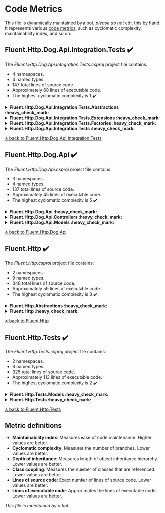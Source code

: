<!-- markdownlint-capture -->
<!-- markdownlint-disable -->

# Code Metrics

This file is dynamically maintained by a bot, *please do not* edit this by hand. It represents various [code metrics](https://aka.ms/dotnet/code-metrics), such as cyclomatic complexity, maintainability index, and so on.

<div id='fluent-http-dog-api-integration-tests'></div>

## Fluent.Http.Dog.Api.Integration.Tests :heavy_check_mark:

The *Fluent.Http.Dog.Api.Integration.Tests.csproj* project file contains:

- 4 namespaces.
- 4 named types.
- 147 total lines of source code.
- Approximately 68 lines of executable code.
- The highest cyclomatic complexity is 1 :heavy_check_mark:.

<details>
<summary>
  <strong id="fluent-http-dog-api-integration-tests-abstractions">
    Fluent.Http.Dog.Api.Integration.Tests.Abstractions :heavy_check_mark:
  </strong>
</summary>
<br>

The `Fluent.Http.Dog.Api.Integration.Tests.Abstractions` namespace contains 1 named types.

- 1 named types.
- 18 total lines of source code.
- Approximately 3 lines of executable code.
- The highest cyclomatic complexity is 1 :heavy_check_mark:.

<details>
<summary>
  <strong id="dogapiintegrationtest">
    DogApiIntegrationTest :heavy_check_mark:
  </strong>
</summary>
<br>

- The `DogApiIntegrationTest` contains 4 members.
- 15 total lines of source code.
- Approximately 3 lines of executable code.
- The highest cyclomatic complexity is 1 :heavy_check_mark:.

| Member kind | Line number | Maintainability index | Cyclomatic complexity | Depth of inheritance | Class coupling | Lines of source / executable code |
| :-: | :-: | :-: | :-: | :-: | :-: | :-: |
| Method | [9](https://github.com/mumby0168/Fluent.Http/blob/main/samples/Fluent.Http.Dog.Api.Integration.Tests/Abstractions/DogApiIntegrationTest.cs#L9 "DogApiIntegrationTest.DogApiIntegrationTest()") | 80 | 1 :heavy_check_mark: | 0 | 4 | 6 / 3 |
| Property | [18](https://github.com/mumby0168/Fluent.Http/blob/main/samples/Fluent.Http.Dog.Api.Integration.Tests/Abstractions/DogApiIntegrationTest.cs#L18 "HttpClient DogApiIntegrationTest.Client") | 100 | 1 :heavy_check_mark: | 0 | 1 | 1 / 0 |
| Property | [20](https://github.com/mumby0168/Fluent.Http/blob/main/samples/Fluent.Http.Dog.Api.Integration.Tests/Abstractions/DogApiIntegrationTest.cs#L20 "TodoWebApplicationFactory DogApiIntegrationTest.Factory") | 100 | 1 :heavy_check_mark: | 0 | 1 | 1 / 0 |
| Property | [16](https://github.com/mumby0168/Fluent.Http/blob/main/samples/Fluent.Http.Dog.Api.Integration.Tests/Abstractions/DogApiIntegrationTest.cs#L16 "IServiceProvider DogApiIntegrationTest.ServiceProvider") | 100 | 1 :heavy_check_mark: | 0 | 1 | 1 / 0 |

<a href="#fluent-http-dog-api-integration-tests-abstractions">:top: back to Fluent.Http.Dog.Api.Integration.Tests.Abstractions</a>

</details>

</details>

<details>
<summary>
  <strong id="fluent-http-dog-api-integration-tests-extensions">
    Fluent.Http.Dog.Api.Integration.Tests.Extensions :heavy_check_mark:
  </strong>
</summary>
<br>

The `Fluent.Http.Dog.Api.Integration.Tests.Extensions` namespace contains 1 named types.

- 1 named types.
- 25 total lines of source code.
- Approximately 17 lines of executable code.
- The highest cyclomatic complexity is 1 :heavy_check_mark:.

<details>
<summary>
  <strong id="dogapiextensions">
    DogApiExtensions :heavy_check_mark:
  </strong>
</summary>
<br>

- The `DogApiExtensions` contains 5 members.
- 22 total lines of source code.
- Approximately 17 lines of executable code.
- The highest cyclomatic complexity is 1 :heavy_check_mark:.

| Member kind | Line number | Maintainability index | Cyclomatic complexity | Depth of inheritance | Class coupling | Lines of source / executable code |
| :-: | :-: | :-: | :-: | :-: | :-: | :-: |
| Method | [11](https://github.com/mumby0168/Fluent.Http/blob/main/samples/Fluent.Http.Dog.Api.Integration.Tests/Extensions/DogApiExtensions.cs#L11 "IFluentHttpClient DogApiExtensions.CreateDog(IFluentHttpClient client, Func<DogModel> dog, Func<HttpResponseMessage, Task>? response = null)") | 79 | 1 :heavy_check_mark: | 0 | 8 | 2 / 3 |
| Method | [25](https://github.com/mumby0168/Fluent.Http/blob/main/samples/Fluent.Http.Dog.Api.Integration.Tests/Extensions/DogApiExtensions.cs#L25 "IFluentHttpClient DogApiExtensions.DeleteDog(IFluentHttpClient client, Func<string> id, Func<HttpResponseMessage, Task>? response = null)") | 80 | 1 :heavy_check_mark: | 0 | 7 | 2 / 3 |
| Method | [22](https://github.com/mumby0168/Fluent.Http/blob/main/samples/Fluent.Http.Dog.Api.Integration.Tests/Extensions/DogApiExtensions.cs#L22 "IFluentHttpClient DogApiExtensions.GetDog(IFluentHttpClient client, Func<string> id, Func<HttpResponseMessage, Task>? response = null)") | 80 | 1 :heavy_check_mark: | 0 | 7 | 2 / 3 |
| Method | [28](https://github.com/mumby0168/Fluent.Http/blob/main/samples/Fluent.Http.Dog.Api.Integration.Tests/Extensions/DogApiExtensions.cs#L28 "IFluentHttpClient DogApiExtensions.GetDogs(IFluentHttpClient client, Func<HttpResponseMessage, Task>? response = null)") | 80 | 1 :heavy_check_mark: | 0 | 6 | 2 / 3 |
| Method | [14](https://github.com/mumby0168/Fluent.Http/blob/main/samples/Fluent.Http.Dog.Api.Integration.Tests/Extensions/DogApiExtensions.cs#L14 "IFluentHttpClient DogApiExtensions.IncrementDogsAge(IFluentHttpClient client, Func<DogModel> dog, Func<HttpResponseMessage, Task>? response = null)") | 73 | 1 :heavy_check_mark: | 0 | 8 | 7 / 5 |

<a href="#fluent-http-dog-api-integration-tests-extensions">:top: back to Fluent.Http.Dog.Api.Integration.Tests.Extensions</a>

</details>

</details>

<details>
<summary>
  <strong id="fluent-http-dog-api-integration-tests-factories">
    Fluent.Http.Dog.Api.Integration.Tests.Factories :heavy_check_mark:
  </strong>
</summary>
<br>

The `Fluent.Http.Dog.Api.Integration.Tests.Factories` namespace contains 1 named types.

- 1 named types.
- 15 total lines of source code.
- Approximately 4 lines of executable code.
- The highest cyclomatic complexity is 1 :heavy_check_mark:.

<details>
<summary>
  <strong id="todowebapplicationfactory">
    TodoWebApplicationFactory :heavy_check_mark:
  </strong>
</summary>
<br>

- The `TodoWebApplicationFactory` contains 1 members.
- 12 total lines of source code.
- Approximately 4 lines of executable code.
- The highest cyclomatic complexity is 1 :heavy_check_mark:.

| Member kind | Line number | Maintainability index | Cyclomatic complexity | Depth of inheritance | Class coupling | Lines of source / executable code |
| :-: | :-: | :-: | :-: | :-: | :-: | :-: |
| Method | [11](https://github.com/mumby0168/Fluent.Http/blob/main/samples/Fluent.Http.Dog.Api.Integration.Tests/Factories/TodoWebApplicationFactory.cs#L11 "void TodoWebApplicationFactory.ConfigureWebHost(IWebHostBuilder builder)") | 83 | 1 :heavy_check_mark: | 0 | 4 | 9 / 4 |

<a href="#fluent-http-dog-api-integration-tests-factories">:top: back to Fluent.Http.Dog.Api.Integration.Tests.Factories</a>

</details>

</details>

<details>
<summary>
  <strong id="fluent-http-dog-api-integration-tests">
    Fluent.Http.Dog.Api.Integration.Tests :heavy_check_mark:
  </strong>
</summary>
<br>

The `Fluent.Http.Dog.Api.Integration.Tests` namespace contains 1 named types.

- 1 named types.
- 89 total lines of source code.
- Approximately 44 lines of executable code.
- The highest cyclomatic complexity is 1 :heavy_check_mark:.

<details>
<summary>
  <strong id="dogapitests">
    DogApiTests :heavy_check_mark:
  </strong>
</summary>
<br>

- The `DogApiTests` contains 4 members.
- 86 total lines of source code.
- Approximately 44 lines of executable code.
- The highest cyclomatic complexity is 1 :heavy_check_mark:.

| Member kind | Line number | Maintainability index | Cyclomatic complexity | Depth of inheritance | Class coupling | Lines of source / executable code |
| :-: | :-: | :-: | :-: | :-: | :-: | :-: |
| Field | [18](https://github.com/mumby0168/Fluent.Http/blob/main/samples/Fluent.Http.Dog.Api.Integration.Tests/DogApiTests.cs#L18 "IRepository<DogModel> DogApiTests._dogRepository") | 100 | 0 :heavy_check_mark: | 0 | 2 | 1 / 0 |
| Method | [20](https://github.com/mumby0168/Fluent.Http/blob/main/samples/Fluent.Http.Dog.Api.Integration.Tests/DogApiTests.cs#L20 "DogApiTests.DogApiTests()") | 95 | 1 :heavy_check_mark: | 0 | 4 | 1 / 1 |
| Method | [23](https://github.com/mumby0168/Fluent.Http/blob/main/samples/Fluent.Http.Dog.Api.Integration.Tests/DogApiTests.cs#L23 "Task DogApiTests.CreateDogThenTryAndCreateAnotherWithSameNameBreadShouldReturnBadRequestUsingRawApi()") | 57 | 1 :heavy_check_mark: | 0 | 7 | 31 / 17 |
| Method | [55](https://github.com/mumby0168/Fluent.Http/blob/main/samples/Fluent.Http.Dog.Api.Integration.Tests/DogApiTests.cs#L55 "Task DogApiTests.ExerciseApiCreateReadUpdateReadAgainThenDeleteADogThenEnsureNoDogs()") | 52 | 1 :heavy_check_mark: | 0 | 8 | 47 / 26 |

<a href="#fluent-http-dog-api-integration-tests">:top: back to Fluent.Http.Dog.Api.Integration.Tests</a>

</details>

</details>

<a href="#fluent-http-dog-api-integration-tests">:top: back to Fluent.Http.Dog.Api.Integration.Tests</a>

<div id='fluent-http-dog-api'></div>

## Fluent.Http.Dog.Api :heavy_check_mark:

The *Fluent.Http.Dog.Api.csproj* project file contains:

- 3 namespaces.
- 4 named types.
- 137 total lines of source code.
- Approximately 45 lines of executable code.
- The highest cyclomatic complexity is 5 :heavy_check_mark:.

<details>
<summary>
  <strong id="fluent-http-dog-api">
    Fluent.Http.Dog.Api :heavy_check_mark:
  </strong>
</summary>
<br>

The `Fluent.Http.Dog.Api` namespace contains 2 named types.

- 2 named types.
- 42 total lines of source code.
- Approximately 10 lines of executable code.
- The highest cyclomatic complexity is 1 :heavy_check_mark:.

<details>
<summary>
  <strong id="program">
    Program :heavy_check_mark:
  </strong>
</summary>
<br>

- The `Program` contains 2 members.
- 12 total lines of source code.
- Approximately 3 lines of executable code.
- The highest cyclomatic complexity is 1 :heavy_check_mark:.

| Member kind | Line number | Maintainability index | Cyclomatic complexity | Depth of inheritance | Class coupling | Lines of source / executable code |
| :-: | :-: | :-: | :-: | :-: | :-: | :-: |
| Method | [17](https://github.com/mumby0168/Fluent.Http/blob/main/samples/Fluent.Http.Dog.Api/Program.cs#L17 "IHostBuilder Program.CreateHostBuilder(string[] args)") | 91 | 1 :heavy_check_mark: | 0 | 2 | 6 / 2 |
| Method | [14](https://github.com/mumby0168/Fluent.Http/blob/main/samples/Fluent.Http.Dog.Api/Program.cs#L14 "void Program.Main(string[] args)") | 97 | 1 :heavy_check_mark: | 0 | 2 | 2 / 1 |

<a href="#fluent-http-dog-api">:top: back to Fluent.Http.Dog.Api</a>

</details>

<details>
<summary>
  <strong id="startup">
    Startup :heavy_check_mark:
  </strong>
</summary>
<br>

- The `Startup` contains 2 members.
- 24 total lines of source code.
- Approximately 7 lines of executable code.
- The highest cyclomatic complexity is 1 :heavy_check_mark:.

| Member kind | Line number | Maintainability index | Cyclomatic complexity | Depth of inheritance | Class coupling | Lines of source / executable code |
| :-: | :-: | :-: | :-: | :-: | :-: | :-: |
| Method | [24](https://github.com/mumby0168/Fluent.Http/blob/main/samples/Fluent.Http.Dog.Api/Startup.cs#L24 "void Startup.Configure(IApplicationBuilder app, IWebHostEnvironment env)") | 78 | 1 :heavy_check_mark: | 0 | 3 | 12 / 4 |
| Method | [15](https://github.com/mumby0168/Fluent.Http/blob/main/samples/Fluent.Http.Dog.Api/Startup.cs#L15 "void Startup.ConfigureServices(IServiceCollection services)") | 81 | 1 :heavy_check_mark: | 0 | 2 | 8 / 3 |

<a href="#fluent-http-dog-api">:top: back to Fluent.Http.Dog.Api</a>

</details>

</details>

<details>
<summary>
  <strong id="fluent-http-dog-api-controllers">
    Fluent.Http.Dog.Api.Controllers :heavy_check_mark:
  </strong>
</summary>
<br>

The `Fluent.Http.Dog.Api.Controllers` namespace contains 1 named types.

- 1 named types.
- 84 total lines of source code.
- Approximately 32 lines of executable code.
- The highest cyclomatic complexity is 5 :heavy_check_mark:.

<details>
<summary>
  <strong id="dogcontroller">
    DogController :heavy_check_mark:
  </strong>
</summary>
<br>

- The `DogController` contains 7 members.
- 81 total lines of source code.
- Approximately 32 lines of executable code.
- The highest cyclomatic complexity is 5 :heavy_check_mark:.

| Member kind | Line number | Maintainability index | Cyclomatic complexity | Depth of inheritance | Class coupling | Lines of source / executable code |
| :-: | :-: | :-: | :-: | :-: | :-: | :-: |
| Field | [16](https://github.com/mumby0168/Fluent.Http/blob/main/samples/Fluent.Http.Dog.Api/Controllers/DogController.cs#L16 "IRepository<DogModel> DogController._repository") | 100 | 0 :heavy_check_mark: | 0 | 2 | 1 / 0 |
| Method | [18](https://github.com/mumby0168/Fluent.Http/blob/main/samples/Fluent.Http.Dog.Api/Controllers/DogController.cs#L18 "DogController.DogController(IRepository<DogModel> repository)") | 96 | 1 :heavy_check_mark: | 0 | 2 | 1 / 1 |
| Method | [79](https://github.com/mumby0168/Fluent.Http/blob/main/samples/Fluent.Http.Dog.Api/Controllers/DogController.cs#L79 "ValueTask<IActionResult> DogController.DeleteDog(string dogId)") | 75 | 1 :heavy_check_mark: | 0 | 8 | 14 / 5 |
| Method | [25](https://github.com/mumby0168/Fluent.Http/blob/main/samples/Fluent.Http.Dog.Api/Controllers/DogController.cs#L25 "ValueTask<IActionResult> DogController.GetDog(string dogId)") | 77 | 1 :heavy_check_mark: | 0 | 8 | 12 / 4 |
| Method | [21](https://github.com/mumby0168/Fluent.Http/blob/main/samples/Fluent.Http.Dog.Api/Controllers/DogController.cs#L21 "ValueTask<IActionResult> DogController.GetDogs()") | 86 | 1 :heavy_check_mark: | 0 | 6 | 3 / 2 |
| Method | [38](https://github.com/mumby0168/Fluent.Http/blob/main/samples/Fluent.Http.Dog.Api/Controllers/DogController.cs#L38 "ValueTask<IActionResult> DogController.NewDog(DogModel dog)") | 63 | 5 :heavy_check_mark: | 0 | 8 | 23 / 9 |
| Method | [62](https://github.com/mumby0168/Fluent.Http/blob/main/samples/Fluent.Http.Dog.Api/Controllers/DogController.cs#L62 "ValueTask<IActionResult> DogController.UpdateDog(DogModel dog)") | 63 | 3 :heavy_check_mark: | 0 | 8 | 16 / 9 |

<a href="#fluent-http-dog-api-controllers">:top: back to Fluent.Http.Dog.Api.Controllers</a>

</details>

</details>

<details>
<summary>
  <strong id="fluent-http-dog-api-models">
    Fluent.Http.Dog.Api.Models :heavy_check_mark:
  </strong>
</summary>
<br>

The `Fluent.Http.Dog.Api.Models` namespace contains 1 named types.

- 1 named types.
- 11 total lines of source code.
- Approximately 3 lines of executable code.
- The highest cyclomatic complexity is 2 :heavy_check_mark:.

<details>
<summary>
  <strong id="dogmodel">
    DogModel :heavy_check_mark:
  </strong>
</summary>
<br>

- The `DogModel` contains 3 members.
- 8 total lines of source code.
- Approximately 3 lines of executable code.
- The highest cyclomatic complexity is 2 :heavy_check_mark:.

| Member kind | Line number | Maintainability index | Cyclomatic complexity | Depth of inheritance | Class coupling | Lines of source / executable code |
| :-: | :-: | :-: | :-: | :-: | :-: | :-: |
| Property | [11](https://github.com/mumby0168/Fluent.Http/blob/main/samples/Fluent.Http.Dog.Api/Models/DogModel.cs#L11 "int DogModel.Age") | 100 | 2 :heavy_check_mark: | 0 | 0 | 1 / 1 |
| Property | [7](https://github.com/mumby0168/Fluent.Http/blob/main/samples/Fluent.Http.Dog.Api/Models/DogModel.cs#L7 "string DogModel.Breed") | 100 | 2 :heavy_check_mark: | 0 | 0 | 1 / 1 |
| Property | [9](https://github.com/mumby0168/Fluent.Http/blob/main/samples/Fluent.Http.Dog.Api/Models/DogModel.cs#L9 "string DogModel.Name") | 100 | 2 :heavy_check_mark: | 0 | 0 | 1 / 1 |

<a href="#fluent-http-dog-api-models">:top: back to Fluent.Http.Dog.Api.Models</a>

</details>

</details>

<a href="#fluent-http-dog-api">:top: back to Fluent.Http.Dog.Api</a>

<div id='fluent-http'></div>

## Fluent.Http :heavy_check_mark:

The *Fluent.Http.csproj* project file contains:

- 2 namespaces.
- 9 named types.
- 348 total lines of source code.
- Approximately 59 lines of executable code.
- The highest cyclomatic complexity is 3 :heavy_check_mark:.

<details>
<summary>
  <strong id="fluent-http-abstractions">
    Fluent.Http.Abstractions :heavy_check_mark:
  </strong>
</summary>
<br>

The `Fluent.Http.Abstractions` namespace contains 3 named types.

- 3 named types.
- 68 total lines of source code.
- Approximately 6 lines of executable code.
- The highest cyclomatic complexity is 1 :heavy_check_mark:.

<details>
<summary>
  <strong id="ifluenthttpclient">
    IFluentHttpClient :heavy_check_mark:
  </strong>
</summary>
<br>

- The `IFluentHttpClient` contains 5 members.
- 37 total lines of source code.
- Approximately 6 lines of executable code.
- The highest cyclomatic complexity is 1 :heavy_check_mark:.

| Member kind | Line number | Maintainability index | Cyclomatic complexity | Depth of inheritance | Class coupling | Lines of source / executable code |
| :-: | :-: | :-: | :-: | :-: | :-: | :-: |
| Method | [43](https://github.com/mumby0168/Fluent.Http/blob/main/src/Fluent.Http/Abstractions/IFluentHttpClient.cs#L43 "Task IFluentHttpClient.ExecuteAsync()") | 100 | 1 :heavy_check_mark: | 0 | 1 | 4 / 0 |
| Method | [22](https://github.com/mumby0168/Fluent.Http/blob/main/src/Fluent.Http/Abstractions/IFluentHttpClient.cs#L22 "IFluentHttpClient IFluentHttpClient.Request(Func<Task<HttpRequestMessage>> request, Func<HttpResponseMessage, Task>? response = null)") | 87 | 1 :heavy_check_mark: | 0 | 7 | 7 / 2 |
| Method | [30](https://github.com/mumby0168/Fluent.Http/blob/main/src/Fluent.Http/Abstractions/IFluentHttpClient.cs#L30 "IFluentHttpClient IFluentHttpClient.Request(Func<HttpRequestMessage> request, Func<HttpResponseMessage, Task>? response = null)") | 87 | 1 :heavy_check_mark: | 0 | 6 | 7 / 2 |
| Method | [38](https://github.com/mumby0168/Fluent.Http/blob/main/src/Fluent.Http/Abstractions/IFluentHttpClient.cs#L38 "IFluentHttpClient IFluentHttpClient.Step(Func<Task> step, Func<Task>? postStep = null)") | 87 | 1 :heavy_check_mark: | 0 | 3 | 7 / 2 |
| Property | [14](https://github.com/mumby0168/Fluent.Http/blob/main/src/Fluent.Http/Abstractions/IFluentHttpClient.cs#L14 "List<IFluentStep> IFluentHttpClient.Steps") | 100 | 1 :heavy_check_mark: | 0 | 2 | 5 / 0 |

<a href="#fluent-http-abstractions">:top: back to Fluent.Http.Abstractions</a>

</details>

<details>
<summary>
  <strong id="ifluentstep">
    IFluentStep :heavy_check_mark:
  </strong>
</summary>
<br>

- The `IFluentStep` contains 1 members.
- 11 total lines of source code.
- Approximately 0 lines of executable code.
- The highest cyclomatic complexity is 1 :heavy_check_mark:.

| Member kind | Line number | Maintainability index | Cyclomatic complexity | Depth of inheritance | Class coupling | Lines of source / executable code |
| :-: | :-: | :-: | :-: | :-: | :-: | :-: |
| Method | [14](https://github.com/mumby0168/Fluent.Http/blob/main/src/Fluent.Http/Abstractions/IFluentStep.cs#L14 "Task IFluentStep.ExecuteAsync()") | 100 | 1 :heavy_check_mark: | 0 | 1 | 5 / 0 |

<a href="#fluent-http-abstractions">:top: back to Fluent.Http.Abstractions</a>

</details>

<details>
<summary>
  <strong id="ifluentvalidationstep">
    IFluentValidationStep :heavy_check_mark:
  </strong>
</summary>
<br>

- The `IFluentValidationStep` contains 1 members.
- 11 total lines of source code.
- Approximately 0 lines of executable code.
- The highest cyclomatic complexity is 1 :heavy_check_mark:.

| Member kind | Line number | Maintainability index | Cyclomatic complexity | Depth of inheritance | Class coupling | Lines of source / executable code |
| :-: | :-: | :-: | :-: | :-: | :-: | :-: |
| Method | [14](https://github.com/mumby0168/Fluent.Http/blob/main/src/Fluent.Http/Abstractions/IFluentValidationStep.cs#L14 "Task IFluentValidationStep.ValidateAsync()") | 100 | 1 :heavy_check_mark: | 0 | 1 | 5 / 0 |

<a href="#fluent-http-abstractions">:top: back to Fluent.Http.Abstractions</a>

</details>

</details>

<details>
<summary>
  <strong id="fluent-http">
    Fluent.Http :heavy_check_mark:
  </strong>
</summary>
<br>

The `Fluent.Http` namespace contains 6 named types.

- 6 named types.
- 280 total lines of source code.
- Approximately 53 lines of executable code.
- The highest cyclomatic complexity is 3 :heavy_check_mark:.

<details>
<summary>
  <strong id="fluenthttpclient">
    FluentHttpClient :heavy_check_mark:
  </strong>
</summary>
<br>

- The `FluentHttpClient` contains 8 members.
- 49 total lines of source code.
- Approximately 18 lines of executable code.
- The highest cyclomatic complexity is 3 :heavy_check_mark:.

| Member kind | Line number | Maintainability index | Cyclomatic complexity | Depth of inheritance | Class coupling | Lines of source / executable code |
| :-: | :-: | :-: | :-: | :-: | :-: | :-: |
| Field | [13](https://github.com/mumby0168/Fluent.Http/blob/main/src/Fluent.Http/FluentHttpClient.cs#L13 "HttpClient FluentHttpClient._client") | 100 | 0 :heavy_check_mark: | 0 | 1 | 1 / 0 |
| Method | [15](https://github.com/mumby0168/Fluent.Http/blob/main/src/Fluent.Http/FluentHttpClient.cs#L15 "FluentHttpClient.FluentHttpClient(HttpClient? client)") | 95 | 2 :heavy_check_mark: | 0 | 3 | 1 / 1 |
| Method | [17](https://github.com/mumby0168/Fluent.Http/blob/main/src/Fluent.Http/FluentHttpClient.cs#L17 "IFluentHttpClient FluentHttpClient.Build(HttpClient? client = null)") | 84 | 1 :heavy_check_mark: | 0 | 3 | 2 / 2 |
| Method | [45](https://github.com/mumby0168/Fluent.Http/blob/main/src/Fluent.Http/FluentHttpClient.cs#L45 "Task FluentHttpClient.ExecuteAsync()") | 76 | 3 :heavy_check_mark: | 0 | 5 | 13 / 4 |
| Method | [24](https://github.com/mumby0168/Fluent.Http/blob/main/src/Fluent.Http/FluentHttpClient.cs#L24 "IFluentHttpClient FluentHttpClient.Request(Func<Task<HttpRequestMessage>> request, Func<HttpResponseMessage, Task>? response = null)") | 77 | 1 :heavy_check_mark: | 0 | 13 | 6 / 3 |
| Method | [31](https://github.com/mumby0168/Fluent.Http/blob/main/src/Fluent.Http/FluentHttpClient.cs#L31 "IFluentHttpClient FluentHttpClient.Request(Func<HttpRequestMessage> request, Func<HttpResponseMessage, Task>? response = null)") | 76 | 1 :heavy_check_mark: | 0 | 12 | 6 / 4 |
| Method | [38](https://github.com/mumby0168/Fluent.Http/blob/main/src/Fluent.Http/FluentHttpClient.cs#L38 "IFluentHttpClient FluentHttpClient.Step(Func<Task> step, Func<Task>? postStep = null)") | 78 | 1 :heavy_check_mark: | 0 | 8 | 6 / 3 |
| Property | [21](https://github.com/mumby0168/Fluent.Http/blob/main/src/Fluent.Http/FluentHttpClient.cs#L21 "List<IFluentStep> FluentHttpClient.Steps") | 100 | 1 :heavy_check_mark: | 0 | 2 | 2 / 1 |

<a href="#fluent-http">:top: back to Fluent.Http</a>

</details>

<details>
<summary>
  <strong id="fluenthttpconstants">
    FluentHttpConstants :heavy_check_mark:
  </strong>
</summary>
<br>

- The `FluentHttpConstants` contains 2 members.
- 16 total lines of source code.
- Approximately 2 lines of executable code.
- The highest cyclomatic complexity is 0 :heavy_check_mark:.

| Member kind | Line number | Maintainability index | Cyclomatic complexity | Depth of inheritance | Class coupling | Lines of source / executable code |
| :-: | :-: | :-: | :-: | :-: | :-: | :-: |
| Field | [11](https://github.com/mumby0168/Fluent.Http/blob/main/src/Fluent.Http/FluentHttpConstants.cs#L11 "string FluentHttpConstants.ApplicationJson") | 93 | 0 :heavy_check_mark: | 0 | 0 | 1 / 1 |
| Field | [16](https://github.com/mumby0168/Fluent.Http/blob/main/src/Fluent.Http/FluentHttpConstants.cs#L16 "string FluentHttpConstants.HttpMethodPatch") | 93 | 0 :heavy_check_mark: | 0 | 0 | 1 / 1 |

<a href="#fluent-http">:top: back to Fluent.Http</a>

</details>

<details>
<summary>
  <strong id="fluenthttpstep">
    FluentHttpStep :heavy_check_mark:
  </strong>
</summary>
<br>

- The `FluentHttpStep` contains 7 members.
- 36 total lines of source code.
- Approximately 7 lines of executable code.
- The highest cyclomatic complexity is 3 :heavy_check_mark:.

| Member kind | Line number | Maintainability index | Cyclomatic complexity | Depth of inheritance | Class coupling | Lines of source / executable code |
| :-: | :-: | :-: | :-: | :-: | :-: | :-: |
| Field | [13](https://github.com/mumby0168/Fluent.Http/blob/main/src/Fluent.Http/FluentHttpStep.cs#L13 "HttpClient FluentHttpStep._client") | 100 | 0 :heavy_check_mark: | 0 | 1 | 1 / 0 |
| Field | [14](https://github.com/mumby0168/Fluent.Http/blob/main/src/Fluent.Http/FluentHttpStep.cs#L14 "Func<Task<HttpRequestMessage>> FluentHttpStep._messageFunc") | 100 | 0 :heavy_check_mark: | 0 | 3 | 1 / 0 |
| Field | [15](https://github.com/mumby0168/Fluent.Http/blob/main/src/Fluent.Http/FluentHttpStep.cs#L15 "Func<HttpResponseMessage, Task>? FluentHttpStep._responseFunc") | 100 | 0 :heavy_check_mark: | 0 | 4 | 1 / 0 |
| Method | [24](https://github.com/mumby0168/Fluent.Http/blob/main/src/Fluent.Http/FluentHttpStep.cs#L24 "FluentHttpStep.FluentHttpStep(HttpClient client, Func<Task<HttpRequestMessage>> messageFunc, Func<HttpResponseMessage, Task>? responseFunc = null)") | 74 | 1 :heavy_check_mark: | 0 | 8 | 12 / 4 |
| Method | [34](https://github.com/mumby0168/Fluent.Http/blob/main/src/Fluent.Http/FluentHttpStep.cs#L34 "Task FluentHttpStep.ExecuteAsync()") | 92 | 1 :heavy_check_mark: | 0 | 7 | 5 / 1 |
| Field | [16](https://github.com/mumby0168/Fluent.Http/blob/main/src/Fluent.Http/FluentHttpStep.cs#L16 "HttpResponseMessage FluentHttpStep.ResponseMessage") | 93 | 0 :heavy_check_mark: | 0 | 1 | 1 / 1 |
| Method | [41](https://github.com/mumby0168/Fluent.Http/blob/main/src/Fluent.Http/FluentHttpStep.cs#L41 "Task FluentHttpStep.ValidateAsync()") | 94 | 3 :heavy_check_mark: | 0 | 5 | 6 / 1 |

<a href="#fluent-http">:top: back to Fluent.Http</a>

</details>

<details>
<summary>
  <strong id="fluentstep">
    FluentStep :heavy_check_mark:
  </strong>
</summary>
<br>

- The `FluentStep` contains 5 members.
- 31 total lines of source code.
- Approximately 5 lines of executable code.
- The highest cyclomatic complexity is 3 :heavy_check_mark:.

| Member kind | Line number | Maintainability index | Cyclomatic complexity | Depth of inheritance | Class coupling | Lines of source / executable code |
| :-: | :-: | :-: | :-: | :-: | :-: | :-: |
| Field | [13](https://github.com/mumby0168/Fluent.Http/blob/main/src/Fluent.Http/FluentStep.cs#L13 "Func<Task>? FluentStep._postStep") | 100 | 0 :heavy_check_mark: | 0 | 3 | 1 / 0 |
| Field | [12](https://github.com/mumby0168/Fluent.Http/blob/main/src/Fluent.Http/FluentStep.cs#L12 "Func<Task> FluentStep._step") | 100 | 0 :heavy_check_mark: | 0 | 2 | 1 / 0 |
| Method | [20](https://github.com/mumby0168/Fluent.Http/blob/main/src/Fluent.Http/FluentStep.cs#L20 "FluentStep.FluentStep(Func<Task> step, Func<Task>? postStep = null)") | 77 | 1 :heavy_check_mark: | 0 | 3 | 10 / 3 |
| Method | [30](https://github.com/mumby0168/Fluent.Http/blob/main/src/Fluent.Http/FluentStep.cs#L30 "Task FluentStep.ExecuteAsync()") | 100 | 1 :heavy_check_mark: | 0 | 3 | 5 / 1 |
| Method | [36](https://github.com/mumby0168/Fluent.Http/blob/main/src/Fluent.Http/FluentStep.cs#L36 "Task FluentStep.ValidateAsync()") | 100 | 3 :heavy_check_mark: | 0 | 4 | 5 / 1 |

<a href="#fluent-http">:top: back to Fluent.Http</a>

</details>

<details>
<summary>
  <strong id="httprequestmessagebuilder">
    HttpRequestMessageBuilder :heavy_check_mark:
  </strong>
</summary>
<br>

- The `HttpRequestMessageBuilder` contains 7 members.
- 66 total lines of source code.
- Approximately 12 lines of executable code.
- The highest cyclomatic complexity is 1 :heavy_check_mark:.

| Member kind | Line number | Maintainability index | Cyclomatic complexity | Depth of inheritance | Class coupling | Lines of source / executable code |
| :-: | :-: | :-: | :-: | :-: | :-: | :-: |
| Method | [68](https://github.com/mumby0168/Fluent.Http/blob/main/src/Fluent.Http/HttpRequestMessageBuilder.cs#L68 "HttpRequestMessage HttpRequestMessageBuilder.Build()") | 100 | 1 :heavy_check_mark: | 0 | 1 | 6 / 1 |
| Property | [16](https://github.com/mumby0168/Fluent.Http/blob/main/src/Fluent.Http/HttpRequestMessageBuilder.cs#L16 "HttpRequestMessage HttpRequestMessageBuilder.Message") | 100 | 1 :heavy_check_mark: | 0 | 1 | 4 / 1 |
| Method | [71](https://github.com/mumby0168/Fluent.Http/blob/main/src/Fluent.Http/HttpRequestMessageBuilder.cs#L71 "HttpRequestMessageBuilder.implicit operator HttpRequestMessage(HttpRequestMessageBuilder builder)") | 97 | 1 :heavy_check_mark: | 0 | 1 | 2 / 1 |
| Method | [36](https://github.com/mumby0168/Fluent.Http/blob/main/src/Fluent.Http/HttpRequestMessageBuilder.cs#L36 "HttpRequestMessageBuilder HttpRequestMessageBuilder.WithJsonBody<TBody>(TBody body, JsonSerializerSettings? jsonSerializerSettings = null)") | 77 | 1 :heavy_check_mark: | 0 | 6 | 12 / 3 |
| Method | [47](https://github.com/mumby0168/Fluent.Http/blob/main/src/Fluent.Http/HttpRequestMessageBuilder.cs#L47 "HttpRequestMessageBuilder HttpRequestMessageBuilder.WithMethod(HttpMethod method)") | 88 | 1 :heavy_check_mark: | 0 | 3 | 10 / 2 |
| Method | [58](https://github.com/mumby0168/Fluent.Http/blob/main/src/Fluent.Http/HttpRequestMessageBuilder.cs#L58 "HttpRequestMessageBuilder HttpRequestMessageBuilder.WithMethod(string method)") | 88 | 1 :heavy_check_mark: | 0 | 3 | 10 / 2 |
| Method | [23](https://github.com/mumby0168/Fluent.Http/blob/main/src/Fluent.Http/HttpRequestMessageBuilder.cs#L23 "HttpRequestMessageBuilder HttpRequestMessageBuilder.WithUrl(string url)") | 88 | 1 :heavy_check_mark: | 0 | 3 | 10 / 2 |

<a href="#fluent-http">:top: back to Fluent.Http</a>

</details>

<details>
<summary>
  <strong id="httprequestmessagefactory">
    HttpRequestMessageFactory :heavy_check_mark:
  </strong>
</summary>
<br>

- The `HttpRequestMessageFactory` contains 7 members.
- 65 total lines of source code.
- Approximately 9 lines of executable code.
- The highest cyclomatic complexity is 1 :heavy_check_mark:.

| Member kind | Line number | Maintainability index | Cyclomatic complexity | Depth of inheritance | Class coupling | Lines of source / executable code |
| :-: | :-: | :-: | :-: | :-: | :-: | :-: |
| Method | [38](https://github.com/mumby0168/Fluent.Http/blob/main/src/Fluent.Http/HttpRequestMessageFactory.cs#L38 "HttpRequestMessageBuilder HttpRequestMessageFactory.Delete()") | 100 | 1 :heavy_check_mark: | 0 | 2 | 6 / 1 |
| Method | [31](https://github.com/mumby0168/Fluent.Http/blob/main/src/Fluent.Http/HttpRequestMessageFactory.cs#L31 "HttpRequestMessageBuilder HttpRequestMessageFactory.Get()") | 100 | 1 :heavy_check_mark: | 0 | 2 | 6 / 1 |
| Method | [45](https://github.com/mumby0168/Fluent.Http/blob/main/src/Fluent.Http/HttpRequestMessageFactory.cs#L45 "HttpRequestMessageBuilder HttpRequestMessageFactory.Patch()") | 96 | 1 :heavy_check_mark: | 0 | 2 | 6 / 1 |
| Method | [17](https://github.com/mumby0168/Fluent.Http/blob/main/src/Fluent.Http/HttpRequestMessageFactory.cs#L17 "HttpRequestMessageBuilder HttpRequestMessageFactory.Post()") | 100 | 1 :heavy_check_mark: | 0 | 2 | 6 / 1 |
| Method | [55](https://github.com/mumby0168/Fluent.Http/blob/main/src/Fluent.Http/HttpRequestMessageFactory.cs#L55 "HttpRequestMessageBuilder HttpRequestMessageFactory.Post<TBody>(TBody body, JsonSerializerSettings? settings = null)") | 82 | 1 :heavy_check_mark: | 0 | 4 | 11 / 2 |
| Method | [24](https://github.com/mumby0168/Fluent.Http/blob/main/src/Fluent.Http/HttpRequestMessageFactory.cs#L24 "HttpRequestMessageBuilder HttpRequestMessageFactory.Put()") | 100 | 1 :heavy_check_mark: | 0 | 2 | 6 / 1 |
| Method | [67](https://github.com/mumby0168/Fluent.Http/blob/main/src/Fluent.Http/HttpRequestMessageFactory.cs#L67 "HttpRequestMessageBuilder HttpRequestMessageFactory.Put<TBody>(TBody body, JsonSerializerSettings? settings = null)") | 82 | 1 :heavy_check_mark: | 0 | 4 | 11 / 2 |

<a href="#fluent-http">:top: back to Fluent.Http</a>

</details>

</details>

<a href="#fluent-http">:top: back to Fluent.Http</a>

<div id='fluent-http-tests'></div>

## Fluent.Http.Tests :heavy_check_mark:

The *Fluent.Http.Tests.csproj* project file contains:

- 2 namespaces.
- 6 named types.
- 325 total lines of source code.
- Approximately 113 lines of executable code.
- The highest cyclomatic complexity is 2 :heavy_check_mark:.

<details>
<summary>
  <strong id="fluent-http-tests-models">
    Fluent.Http.Tests.Models :heavy_check_mark:
  </strong>
</summary>
<br>

The `Fluent.Http.Tests.Models` namespace contains 1 named types.

- 1 named types.
- 8 total lines of source code.
- Approximately 1 lines of executable code.
- The highest cyclomatic complexity is 2 :heavy_check_mark:.

<details>
<summary>
  <strong id="person">
    Person :heavy_check_mark:
  </strong>
</summary>
<br>

- The `Person` contains 2 members.
- 6 total lines of source code.
- Approximately 1 lines of executable code.
- The highest cyclomatic complexity is 2 :heavy_check_mark:.

| Member kind | Line number | Maintainability index | Cyclomatic complexity | Depth of inheritance | Class coupling | Lines of source / executable code |
| :-: | :-: | :-: | :-: | :-: | :-: | :-: |
| Property | [5](https://github.com/mumby0168/Fluent.Http/blob/main/tests/Fluent.Http.Tests/Models/Person.cs#L5 "int Person.Id") | 100 | 2 :heavy_check_mark: | 0 | 0 | 1 / 0 |
| Property | [7](https://github.com/mumby0168/Fluent.Http/blob/main/tests/Fluent.Http.Tests/Models/Person.cs#L7 "string Person.Name") | 100 | 2 :heavy_check_mark: | 0 | 1 | 1 / 1 |

<a href="#fluent-http-tests-models">:top: back to Fluent.Http.Tests.Models</a>

</details>

</details>

<details>
<summary>
  <strong id="fluent-http-tests">
    Fluent.Http.Tests :heavy_check_mark:
  </strong>
</summary>
<br>

The `Fluent.Http.Tests` namespace contains 5 named types.

- 5 named types.
- 317 total lines of source code.
- Approximately 112 lines of executable code.
- The highest cyclomatic complexity is 1 :heavy_check_mark:.

<details>
<summary>
  <strong id="fluenthttpclienttests">
    FluentHttpClientTests :heavy_check_mark:
  </strong>
</summary>
<br>

- The `FluentHttpClientTests` contains 6 members.
- 106 total lines of source code.
- Approximately 44 lines of executable code.
- The highest cyclomatic complexity is 1 :heavy_check_mark:.

| Member kind | Line number | Maintainability index | Cyclomatic complexity | Depth of inheritance | Class coupling | Lines of source / executable code |
| :-: | :-: | :-: | :-: | :-: | :-: | :-: |
| Field | [15](https://github.com/mumby0168/Fluent.Http/blob/main/tests/Fluent.Http.Tests/FluentHttpClientTests.cs#L15 "HttpClient FluentHttpClientTests._client") | 100 | 0 :heavy_check_mark: | 0 | 1 | 1 / 0 |
| Field | [14](https://github.com/mumby0168/Fluent.Http/blob/main/tests/Fluent.Http.Tests/FluentHttpClientTests.cs#L14 "MockHttpMessageHandler FluentHttpClientTests._handler") | 93 | 0 :heavy_check_mark: | 0 | 1 | 1 / 1 |
| Method | [17](https://github.com/mumby0168/Fluent.Http/blob/main/tests/Fluent.Http.Tests/FluentHttpClientTests.cs#L17 "FluentHttpClientTests.FluentHttpClientTests()") | 85 | 1 :heavy_check_mark: | 0 | 4 | 5 / 2 |
| Method | [24](https://github.com/mumby0168/Fluent.Http/blob/main/tests/Fluent.Http.Tests/FluentHttpClientTests.cs#L24 "Task FluentHttpClientTests.ExecuteAsync_AsyncHttpRequest_RunsCorrectly()") | 61 | 1 :heavy_check_mark: | 0 | 6 | 31 / 14 |
| Method | [56](https://github.com/mumby0168/Fluent.Http/blob/main/tests/Fluent.Http.Tests/FluentHttpClientTests.cs#L56 "Task FluentHttpClientTests.ExecuteAsync_HttpRequest_RunsCorrectly()") | 61 | 1 :heavy_check_mark: | 0 | 6 | 31 / 14 |
| Method | [88](https://github.com/mumby0168/Fluent.Http/blob/main/tests/Fluent.Http.Tests/FluentHttpClientTests.cs#L88 "Task FluentHttpClientTests.ExecuteAsync_SimpleStep_RunsCorrectly()") | 62 | 1 :heavy_check_mark: | 0 | 6 | 30 / 13 |

<a href="#fluent-http-tests">:top: back to Fluent.Http.Tests</a>

</details>

<details>
<summary>
  <strong id="fluenthttpsteptests">
    FluentHttpStepTests :heavy_check_mark:
  </strong>
</summary>
<br>

- The `FluentHttpStepTests` contains 5 members.
- 40 total lines of source code.
- Approximately 14 lines of executable code.
- The highest cyclomatic complexity is 1 :heavy_check_mark:.

| Member kind | Line number | Maintainability index | Cyclomatic complexity | Depth of inheritance | Class coupling | Lines of source / executable code |
| :-: | :-: | :-: | :-: | :-: | :-: | :-: |
| Field | [13](https://github.com/mumby0168/Fluent.Http/blob/main/tests/Fluent.Http.Tests/FluentHttpStepTests.cs#L13 "HttpClient FluentHttpStepTests._client") | 100 | 0 :heavy_check_mark: | 0 | 1 | 1 / 0 |
| Field | [12](https://github.com/mumby0168/Fluent.Http/blob/main/tests/Fluent.Http.Tests/FluentHttpStepTests.cs#L12 "MockHttpMessageHandler FluentHttpStepTests._handler") | 93 | 0 :heavy_check_mark: | 0 | 1 | 1 / 1 |
| Method | [15](https://github.com/mumby0168/Fluent.Http/blob/main/tests/Fluent.Http.Tests/FluentHttpStepTests.cs#L15 "FluentHttpStepTests.FluentHttpStepTests()") | 95 | 1 :heavy_check_mark: | 0 | 3 | 1 / 1 |
| Method | [18](https://github.com/mumby0168/Fluent.Http/blob/main/tests/Fluent.Http.Tests/FluentHttpStepTests.cs#L18 "Task FluentHttpStepTests.ExecuteAsync_HttpRequest_GetsHttpResponse()") | 75 | 1 :heavy_check_mark: | 0 | 7 | 14 / 5 |
| Method | [33](https://github.com/mumby0168/Fluent.Http/blob/main/tests/Fluent.Http.Tests/FluentHttpStepTests.cs#L33 "Task FluentHttpStepTests.ValidateAsync_ResponseMessage_ValidatesCorrectly()") | 71 | 1 :heavy_check_mark: | 0 | 7 | 17 / 7 |

<a href="#fluent-http-tests">:top: back to Fluent.Http.Tests</a>

</details>

<details>
<summary>
  <strong id="fluentsteptests">
    FluentStepTests :heavy_check_mark:
  </strong>
</summary>
<br>

- The `FluentStepTests` contains 3 members.
- 44 total lines of source code.
- Approximately 16 lines of executable code.
- The highest cyclomatic complexity is 1 :heavy_check_mark:.

| Member kind | Line number | Maintainability index | Cyclomatic complexity | Depth of inheritance | Class coupling | Lines of source / executable code |
| :-: | :-: | :-: | :-: | :-: | :-: | :-: |
| Method | [11](https://github.com/mumby0168/Fluent.Http/blob/main/tests/Fluent.Http.Tests/FluentStepTests.cs#L11 "Task FluentStepTests.ExecuteAsync_Step_Runs()") | 74 | 1 :heavy_check_mark: | 0 | 4 | 14 / 6 |
| Method | [41](https://github.com/mumby0168/Fluent.Http/blob/main/tests/Fluent.Http.Tests/FluentStepTests.cs#L41 "Task FluentStepTests.ValidateAsync_NullPostStep_RunsWithNoError()") | 85 | 1 :heavy_check_mark: | 0 | 4 | 7 / 3 |
| Method | [26](https://github.com/mumby0168/Fluent.Http/blob/main/tests/Fluent.Http.Tests/FluentStepTests.cs#L26 "Task FluentStepTests.ValidateAsync_PostStep_Runs()") | 72 | 1 :heavy_check_mark: | 0 | 4 | 14 / 7 |

<a href="#fluent-http-tests">:top: back to Fluent.Http.Tests</a>

</details>

<details>
<summary>
  <strong id="httprequestmessagebuildertests">
    HttpRequestMessageBuilderTests :heavy_check_mark:
  </strong>
</summary>
<br>

- The `HttpRequestMessageBuilderTests` contains 5 members.
- 62 total lines of source code.
- Approximately 19 lines of executable code.
- The highest cyclomatic complexity is 1 :heavy_check_mark:.

| Member kind | Line number | Maintainability index | Cyclomatic complexity | Depth of inheritance | Class coupling | Lines of source / executable code |
| :-: | :-: | :-: | :-: | :-: | :-: | :-: |
| Method | [62](https://github.com/mumby0168/Fluent.Http/blob/main/tests/Fluent.Http.Tests/HttpRequestMessageBuilderTests.cs#L62 "void HttpRequestMessageBuilderTests.Build_Message_ReturnsMessage()") | 82 | 1 :heavy_check_mark: | 0 | 4 | 10 / 3 |
| Method | [13](https://github.com/mumby0168/Fluent.Http/blob/main/tests/Fluent.Http.Tests/HttpRequestMessageBuilderTests.cs#L13 "Task HttpRequestMessageBuilderTests.WithJsonBody_Object_SetsBody()") | 68 | 1 :heavy_check_mark: | 0 | 7 | 14 / 7 |
| Method | [28](https://github.com/mumby0168/Fluent.Http/blob/main/tests/Fluent.Http.Tests/HttpRequestMessageBuilderTests.cs#L28 "void HttpRequestMessageBuilderTests.WithMethod_HttpMethod_SetsMethod()") | 84 | 1 :heavy_check_mark: | 0 | 4 | 10 / 3 |
| Method | [39](https://github.com/mumby0168/Fluent.Http/blob/main/tests/Fluent.Http.Tests/HttpRequestMessageBuilderTests.cs#L39 "void HttpRequestMessageBuilderTests.WithMethod_StringHttpMethod_SetsMethod()") | 82 | 1 :heavy_check_mark: | 0 | 4 | 10 / 3 |
| Method | [51](https://github.com/mumby0168/Fluent.Http/blob/main/tests/Fluent.Http.Tests/HttpRequestMessageBuilderTests.cs#L51 "void HttpRequestMessageBuilderTests.WithUrl_Url_SetsRealativeUri()") | 82 | 1 :heavy_check_mark: | 0 | 4 | 10 / 3 |

<a href="#fluent-http-tests">:top: back to Fluent.Http.Tests</a>

</details>

<details>
<summary>
  <strong id="httprequestmessagefactorytests">
    HttpRequestMessageFactoryTests :heavy_check_mark:
  </strong>
</summary>
<br>

- The `HttpRequestMessageFactoryTests` contains 7 members.
- 50 total lines of source code.
- Approximately 19 lines of executable code.
- The highest cyclomatic complexity is 1 :heavy_check_mark:.

| Member kind | Line number | Maintainability index | Cyclomatic complexity | Depth of inheritance | Class coupling | Lines of source / executable code |
| :-: | :-: | :-: | :-: | :-: | :-: | :-: |
| Method | [27](https://github.com/mumby0168/Fluent.Http/blob/main/tests/Fluent.Http.Tests/HttpRequestMessageFactoryTests.cs#L27 "void HttpRequestMessageFactoryTests.Delete___ReturnsDeleteMessage()") | 100 | 1 :heavy_check_mark: | 0 | 2 | 3 / 1 |
| Method | [19](https://github.com/mumby0168/Fluent.Http/blob/main/tests/Fluent.Http.Tests/HttpRequestMessageFactoryTests.cs#L19 "void HttpRequestMessageFactoryTests.Get___ReturnsGetMessage()") | 100 | 1 :heavy_check_mark: | 0 | 2 | 3 / 1 |
| Method | [31](https://github.com/mumby0168/Fluent.Http/blob/main/tests/Fluent.Http.Tests/HttpRequestMessageFactoryTests.cs#L31 "void HttpRequestMessageFactoryTests.Patch___ReturnsPatchMessage()") | 100 | 1 :heavy_check_mark: | 0 | 2 | 3 / 1 |
| Method | [15](https://github.com/mumby0168/Fluent.Http/blob/main/tests/Fluent.Http.Tests/HttpRequestMessageFactoryTests.cs#L15 "void HttpRequestMessageFactoryTests.Post___ReturnsPostMessage()") | 100 | 1 :heavy_check_mark: | 0 | 2 | 3 / 1 |
| Method | [36](https://github.com/mumby0168/Fluent.Http/blob/main/tests/Fluent.Http.Tests/HttpRequestMessageFactoryTests.cs#L36 "Task HttpRequestMessageFactoryTests.Post_JsonObject_SetsPostRequestCorrectly()") | 68 | 1 :heavy_check_mark: | 0 | 6 | 12 / 7 |
| Method | [23](https://github.com/mumby0168/Fluent.Http/blob/main/tests/Fluent.Http.Tests/HttpRequestMessageFactoryTests.cs#L23 "void HttpRequestMessageFactoryTests.Put___ReturnsPutMessage()") | 100 | 1 :heavy_check_mark: | 0 | 2 | 3 / 1 |
| Method | [49](https://github.com/mumby0168/Fluent.Http/blob/main/tests/Fluent.Http.Tests/HttpRequestMessageFactoryTests.cs#L49 "Task HttpRequestMessageFactoryTests.Put_JsonObject_SetsPutRequestCorrectly()") | 68 | 1 :heavy_check_mark: | 0 | 6 | 12 / 7 |

<a href="#fluent-http-tests">:top: back to Fluent.Http.Tests</a>

</details>

</details>

<a href="#fluent-http-tests">:top: back to Fluent.Http.Tests</a>

## Metric definitions

  - **Maintainability index**: Measures ease of code maintenance. Higher values are better.
  - **Cyclomatic complexity**: Measures the number of branches. Lower values are better.
  - **Depth of inheritance**: Measures length of object inheritance hierarchy. Lower values are better.
  - **Class coupling**: Measures the number of classes that are referenced. Lower values are better.
  - **Lines of source code**: Exact number of lines of source code. Lower values are better.
  - **Lines of executable code**: Approximates the lines of executable code. Lower values are better.

*This file is maintained by a bot.*

<!-- markdownlint-restore -->
